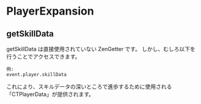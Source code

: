 # PlayerExpansion

## getSkillData

getSkillData は直接使用されていない ZenGetter です。 しかし、むしろ以下を行うことでアクセスできます。

    例:
    event.player.skillData
    

これにより、スキルデータの深いところで進歩するために使用される「CTPlayerData」が提供されます。